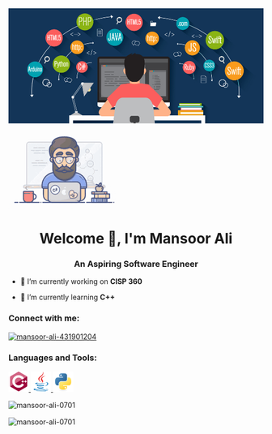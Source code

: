 <img src="/Brief-History-of-Programming-Languages.jpg" alt="banner" />
<img src="/giphy.gif"/>
<h1 align="center">Welcome 👋, I'm Mansoor Ali</h1>
<h3 align="center">An Aspiring Software Engineer</h3>

- 🔭 I’m currently working on **CISP 360**

- 🌱 I’m currently learning **C++**

<h3 align="left">Connect with me:</h3>
<p align="left">
<a href="mansoor-ali-431901204" target="blank"><img align="center" src="https://raw.githubusercontent.com/rahuldkjain/github-profile-readme-generator/master/src/images/icons/Social/linked-in-alt.svg" alt="mansoor-ali-431901204" height="30" width="40" /></a>
</p>

<h3 align="left">Languages and Tools:</h3>
<p align="left"> <a href="https://www.w3schools.com/cpp/" target="_blank"> <img src="https://raw.githubusercontent.com/devicons/devicon/master/icons/cplusplus/cplusplus-original.svg" alt="cplusplus" width="40" height="40"/> </a> <a href="https://www.java.com" target="_blank"> <img src="https://raw.githubusercontent.com/devicons/devicon/master/icons/java/java-original.svg" alt="java" width="40" height="40"/> </a> <a href="https://www.python.org" target="_blank"> <img src="https://raw.githubusercontent.com/devicons/devicon/master/icons/python/python-original.svg" alt="python" width="40" height="40"/> </a> </p>

<p><img align="center" src="https://github-readme-stats.vercel.app/api/top-langs?username=mansoor-ali-0701&show_icons=true&locale=en&layout=compact" alt="mansoor-ali-0701" /></p>

<p><img align="center" src="https://github-readme-streak-stats.herokuapp.com/?user=mansoor-ali-0701&" alt="mansoor-ali-0701" /></p>


